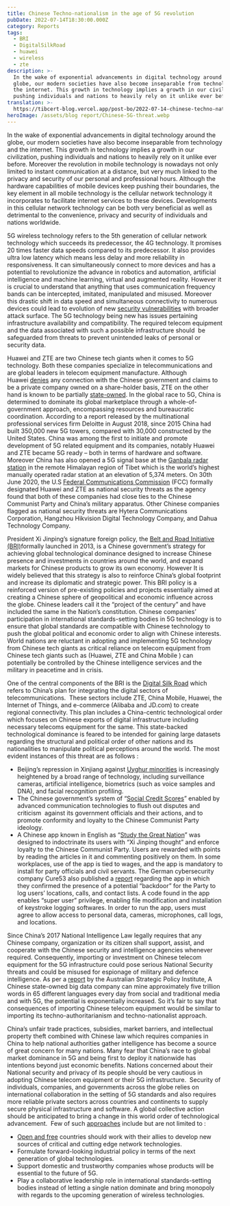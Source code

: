 ```yaml
---
title: Chinese Techno-nationalism in the age of 5G revolution
pubDate: 2022-07-14T18:30:00.000Z
category: Reports
tags:
  - BRI
  - DigitalSilkRoad
  - huawei
  - wireless
  - zte
description: >-
  In the wake of exponential advancements in digital technology around the
  globe, our modern societies have also become inseparable from technology and
  the internet. This growth in technology implies a growth in our civilization,
  pushing individuals and nations to heavily rely on it unlike ever before. 
translation: >-
  https://tibcert-blog.vercel.app/post-bo/2022-07-14-chinese-techno-nationalism-in-the-age-of-5g-revolution-bo/
heroImage: /assets/blog report/Chinese-5G-threat.webp
---
```


In the wake of exponential advancements in digital technology around the globe, our modern societies have also become inseparable from technology and the internet. This growth in technology implies a growth in our civilization, pushing individuals and nations to heavily rely on it unlike ever before. Moreover the revolution in mobile technology is nowadays not only limited to instant communication at a distance, but very much linked to the privacy and security of our personal and professional hours. Although the hardware capabilities of mobile devices keep pushing their boundaries, the key element in all mobile technology is the cellular network technology it incorporates to facilitate internet services to these devices. Developments in this cellular network technology can be both very beneficial as well as detrimental to the convenience, privacy and security of individuals and nations worldwide. 

5G wireless technology refers to the 5th generation of cellular network technology which succeeds its predecessor, the 4G technology. It promises 20 times faster data speeds compared to its predecessor. It also provides ultra low latency which means less delay and more reliability in responsiveness. It can simultaneously connect to more devices and has a potential to revolutionize the advance in robotics and automation, artificial intelligence and machine learning, virtual and augmented reality. However it is crucial to understand that anything that uses communication frequency bands can be intercepted, imitated, manipulated and misused. Moreover this drastic shift in data speed and simultaneous connectivity to numerous devices could lead to evolution of new [security vulnerabilities](https://threatpost.com/mobile-operators-5g-security-vulnerabilities/167354/) with broader attack surface. The 5G technology being new has issues pertaining infrastructure availability and compatibility. The required telecom equipment and the data associated with such a possible infrastructure should  be safeguarded from threats to prevent unintended leaks of personal or security data. 

Huawei and ZTE are two Chinese tech giants when it comes to 5G technology. Both these companies specialize in telecommunications and are global leaders in telecom equipment manufacture. Although Huawei [denies](https://www.theneweconomy.com/business/huawei-denies-claims-it-is-owned-by-chinese-government) any connection with the Chinese government and claims to be a private company owned on a share-holder basis, ZTE on the other hand is known to be partially [state-owned](https://technozive.com/zte-mobile-belongs-to-which-country-is-zte-chinese-company/). In the global race to 5G, China is determined to dominate its global marketplace through a whole-of-government approach, encompassing resources and bureaucratic coordination. According to a report released by the multinational professional services firm Deloitte in August 2018, since 2015 China had built 350,000 new 5G towers, compared with 30,000 constructed by the United States. China was among the first to initiate and promote development of 5G related equipment and its companies, notably Huawei and ZTE became 5G ready – both in terms of hardware and software. Moreover China has also opened a 5G signal base at the [Ganbala radar station](https://www.business-standard.com/article/international/china-opens-5g-station-at-world-s-highest-radar-location-near-tibet-border-121041200965_1.html) in the remote Himalayan region of Tibet which is the world’s highest manually operated radar station at an elevation of 5,374 meters. On 30th June 2020, the U.S [Federal Communications Commission](https://www.fcc.gov/document/fcc-designates-huawei-and-zte-national-security-threats) (FCC) formally designated Huawei and ZTE as national security threats as the agency found that both of these companies had close ties to the Chinese Communist Party and China’s military apparatus. Other Chinese companies flagged as national security threats are Hytera Communications Corporation, Hangzhou Hikvision Digital Technology Company, and Dahua Technology Company.

President Xi Jinping’s signature foreign policy, the [Belt and Road Initiative (BRI)](https://www.cfr.org/backgrounder/chinas-massive-belt-and-road-initiative)formally launched in 2013, is a Chinese government’s strategy for achieving global technological dominance designed to increase Chinese presence and investments in countries around the world, and expand markets for Chinese products to grow its own economy. However It is widely believed that this strategy is also to reinforce China’s global footprint and increase its diplomatic and strategic power. This BRI policy is a reinforced version of pre-existing policies and projects essentially aimed at creating a Chinese sphere of geopolitical and economic influence across the globe. Chinese leaders call it the “project of the century” and have included the same in the Nation’s constitution. Chinese companies’ participation in international standards-setting bodies in 5G technology is to ensure that global standards are compatible with Chinese technology to push the global political and economic order to align with Chinese interests. World nations are reluctant in adopting and implementing 5G technology from Chinese tech giants as critical reliance on telecom equipment from Chinese tech giants such as (Huawei, ZTE and China Mobile ) can potentially be controlled by the Chinese intelligence services and the military in peacetime and in crisis. 

One of the central components of the BRI is the [Digital Silk Road](https://reconasia.csis.org/mapping-chinas-digital-silk-road/) which refers to China’s plan for integrating the digital sectors of telecommunications.  These sectors include ZTE, China Mobile, Huawei, the Internet of Things, and e-commerce (Alibaba and JD.com) to create regional connectivity. This plan includes a China-centric technological order which focuses on Chinese exports of digital infrastructure including necessary telecoms equipment for the same. This state-backed technological dominance is feared to be intended for gaining large datasets regarding the structural and political order of other nations and its nationalities to manipulate political perceptions around the world. The most evident instances of this threat are as follows :

* Beijing’s repression in Xinjiang against [Uyghur minorities](https://www.theguardian.com/world/2021/sep/30/uyghur-tribunal-testimony-surveillance-china) is increasingly heightened by a broad range of technology, including surveillance cameras, artificial intelligence, biometrics (such as voice samples and DNA), and facial recognition profiling.
* The Chinese government’s system of “[Social Credit Scores](https://www.wired.co.uk/article/china-social-credit-system-explained)” enabled by advanced communication technologies to flush out disputes and criticism  against its government officials and their actions, and to promote conformity and loyalty to the Chinese Communist Party ideology. 
* A Chinese app known in English as “[Study the Great Nation](https://www.bbc.com/news/technology-50042379)” was designed to indoctrinate its users with “Xi Jinping thought” and enforce loyalty to the Chinese Communist Party. Users are rewarded with points by reading the articles in it and commenting positively on them. In some workplaces, use of the app is tied to wages, and the app is mandatory to install for party officials and civil servants. The German cybersecurity company Cure53 also published a [report](https://www.bbc.com/news/technology-50042379) regarding the app in which they confirmed the presence of a potential “backdoor” for the Party to log users’ locations, calls, and contact lists. A code found in the app enables “super user” privilege, enabling file modification and installation of keystroke logging softwares. In order to run the app, users must agree to allow access to personal data, cameras, microphones, call logs, and locations.

Since China’s 2017 National Intelligence Law legally requires that any Chinese company, organization or its citizen shall support, assist, and cooperate with the Chinese security and intelligence agencies whenever required. Consequently, importing or investment on Chinese telecom equipment for the 5G infrastructure could pose serious National Security threats and could be misused for espionage of military and defence intelligence. As per a [report](https://www.aspi.org.au/report/big-data-china-and-battle-privacy) by the Australian Strategic Policy Institute, A Chinese state-owned big data company can mine approximately five trillion words in 65 different languages every day from social and traditional media and with 5G, the potential is exponentially increased. So it’s fair to say that  consequences of importing Chinese telecom equipment would be similar to importing its techno-authoritarianism and techno-nationalist approach.

China’s unfair trade practices, subsidies, market barriers, and intellectual property theft combined with Chinese law which requires companies in China to help national authorities gather intelligence has become a source of great concern for many nations. Many fear that China’s race to global market dominance in 5G and being first to deploy it nationwide has intentions beyond just economic benefits. Nations concerned about their National security and privacy of its people should be very cautious in adopting Chinese telecom equipment or their 5G infrastructure.  Security of individuals, companies, and governments across the globe relies on international collaboration in the setting of 5G standards and also requires more reliable private sectors across countries and continents to supply secure physical infrastructure and software. A global collective action should be anticipated to bring a change in this world order of technological advancement.  Few of such [approaches](https://www.brookings.edu/research/why-5g-requires-new-approaches-to-cybersecurity/) include but are not limited to :

* [Open and free](https://www.lawfareblog.com/democracies-need-open-networks-counter-chinas-5g-big-brother) countries should work with their allies to develop new sources of critical and cutting edge network technologies.
* Formulate forward-looking industrial policy in terms of the next generation of global technologies. 
* Support domestic and trustworthy companies whose products will be essential to the future of 5G.
* Play a collaborative leadership role in international standards-setting bodies instead of letting a single nation dominate and bring monopoly with regards to the upcoming generation of wireless technologies.
